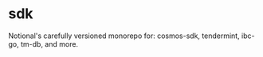 # sdk
Notional's carefully versioned monorepo for: cosmos-sdk, tendermint, ibc-go, tm-db, and more.  

